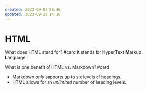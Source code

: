 ```yaml
---
created: 2023-09-03 08:46
updated: 2023-09-28 14:16
---
```


# HTML

What does HTML stand for? #card 
It stands for **H**yper**T**ext **M**arkup **L**anguage

What is one benefit of HTML vs. Markdown? #card 
- Markdown *only* supports up to six levels of headings.
- HTML allows for an *unlimited* number of heading levels.


